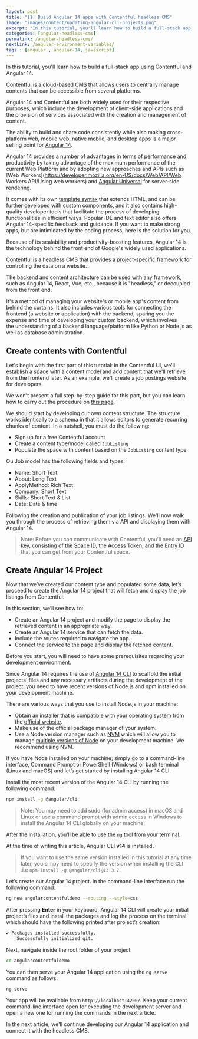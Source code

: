 ```yaml
---
layout: post
title: "[1] Build Angular 14 apps with Contentful headless CMS"
image: "images/content/updating-angular-cli-projects.png"
excerpt: "In this tutorial, you'll learn how to build a full-stack app using Contentful and Angular 14." 
categories: [angular-headless-cms]
permalink: /angular-headless-cms/
nextLink: /angular-environment-variables/
tags : [angular , angular-14, javascript] 
---
```


In this tutorial, you'll learn how to build a full-stack app using Contentful and Angular 14.

Contentful is a cloud-based CMS that allows users to centrally manage contents that can be accessible from several platforms.

Angular 14 and Contentful are both widely used for their respective purposes, which include the development of client-side applications and the provision of services associated with the creation and management of content.


The ability to build and share code consistently while also making cross-platform web, mobile web, native mobile, and desktop apps is a major selling point for [Angular 14](https://angular.io/).


Angular 14 provides a number of advantages in terms of performance and productivity by taking advantage of the maximum performance of the current Web Platform and by adopting new approaches and APIs such as [Web Workers](https://developer.mozilla.org/en-US/docs/Web/API/Web Workers API/Using web workers) and [Angular Universal](https://angular.io/guide/universal) for server-side rendering.


It comes with its own [template syntax](https://angular.io/guide/template-syntax) that extends HTML, and can be further developed with custom components, and it also contains high-quality developer tools that facilitate the process of developing functionalities in efficient ways. Popular IDE and text editor also offers Angular 14-specific feedback and guidance. If you want to make strong apps, but are intimidated by the coding process, here is the solution for you.


Because of its scalability and productivity-boosting features, Angular 14 is the technology behind the front end of Google's widely used applications.


Contentful is a headless CMS that provides a project-specific framework for controlling the data on a website.


The backend and content architecture can be used with any framework, such as Angular 14, React, Vue, etc., because it is "headless," or decoupled from the front end.


It's a method of managing your website's or mobile app's content from behind the curtains. It also includes various tools for connecting the frontend (a website or application) with the backend, sparing you the expense and time of developing your custom backend, which involves the understanding of a backend language/platform like Python or Node.js as well as database administration.

## Create contents with Contentful

Let's begin with the first part of this tutorial: in the Contentful UI, we'll establish a [space](https://www.contentful.com/help/spaces-and-organizations/) with a content model and add content that we'll retrieve from the frontend later. As an example, we'll create a job postings website for developers.

We won't present a full step-by-step guide for this part, but you can learn how to carry out the procedure on [this page](https://www.contentful.com/help/contentful-101/).

We should start by developing our own content structure. The structure works identically to a schema in that it allows editors to generate recurring chunks of content. In a nutshell, you must do the following:

-   Sign up for a free Contentful account
-   Create a content type/model called `JobListing`
-   Populate the space with content based on the `JobListing` content type
    
Ou Job model has the following fields and types:

-   Name: Short Text
-   About: Long Text
-   ApplyMethod: Rich Text
-   Company: Short Text
-   Skills: Short Text & List 
-   Date: Date & time

    
Following the creation and publication of your job listings. We'll now walk you through the process of retrieving them via API and displaying them with Angular 14.

> Note: Before you can communicate with Contentful, you'll need an [API key, consisting of the Space ID, the Access Token, and the Entry ID](https://www.contentful.com/developers/docs/references/authentication/) that you can get from your Contentful space.

## Create Angular 14 Project

Now that we’ve created our content type and populated some data, let’s proceed to create the Angular 14 project that will fetch and display the job listings from Contentful.

In this section, we’ll see how to:

-   Create an Angular 14 project and modify the page to display the retrieved content in an appropriate way.
-   Create an Angular 14 service that can fetch the data.
-   Include the routes required to navigate the app.
-   Connect the service to the page and display the fetched content.
    
Before you start, you will need to have some prerequisites regarding your development environment.

Since Angular 14 requires the use of [Angular 14 CLI](https://efficientcoder.net/install-angular-cli/) to scaffold the initial projects’ files and any necessary artifacts during the development of the project, you need to have recent versions of Node.js and npm installed on your development machine.

There are various ways that you use to install Node.js in your machine:

-   Obtain an installer that is compatible with your operating system from the [official website](https://nodejs.org/).
-   Make use of the official package manager of your system.
-   Use a Node version manager such as [NVM](https://github.com/nvm-sh/nvm) which will allow you to manage [multiple versions of Node](https://www.shabang.dev/multiple-versions-node-nvm/) on your development machine. We recommend using NVM.
 
If you have Node installed on your machine; simply go to a command-line interface, Command Prompt or PowerShell (Windows) or bash terminal (Linux and macOS) and let’s get started by installing Angular 14 CLI.

Install the most recent version of the Angular 14 CLI by running the following command:

```bash
npm install -g @angular/cli  
```
> Note: You may need to add sudo (for admin access) in macOS and Linux or use a command prompt with admin access in Windows to install the Angular 14 CLI globally on your machine.

After the installation, you’ll be able to use the `ng` tool from your terminal. 

At the time of writing this article, Angular CLI **v14** is installed.

> If you want to use the same version installed in this tutorial at any time later, you simpy need to specify the version when installing the CLI .i.e   `npm install -g @angular/cli@13.3.7`. 

Let’s create our Angular 14 project. In the command-line interface run the following command:

```bash
ng new angularcontentfuldemo --routing --style=css
```

After pressing **Enter** in your keyboard, Angular 14 CLI will create your initial project’s files and install the packages and log the process on the terminal which should have the following printed after project’s creation:

```bash
✔ Packages installed successfully.
    Successfully initialized git.
```

Next, navigate inside the root folder of your project:

```bash
cd angularcontentfuldemo  
```

You can then serve your Angular 14 application using the `ng serve` command as follows:

```bash
ng serve  
```

Your app will be available from `http://localhost:4200/`. Keep your current command-line interface open for executing the development server and open a new one for running the commands in the next article.

In the next article; we'll continue developing our Angular 14 application and connect it with the headless CMS. 




